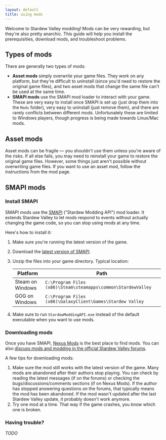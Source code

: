 ```yaml
---
layout: default
title: using mods
---
```


Welcome to Stardew Valley modding! Mods can be very rewarding, but they're also pretty anarchic.
This guide will help you install the prerequisities, download mods, and troubleshoot problems.

## Types of mods
There are generally two types of mods:

* **Asset mods** simply overwrite your game files. They work on any platform, but they're difficult
  to uninstall (since you'd need to restore the original game files), and two asset mods that
  change the same file can't be used at the same time.
* **SMAPI mods** use the SMAPI mod loader to interact with your game. These are very easy to
  install once SMAPI is set up (just drop them into the `Mods` folder), very easy to uninstall
  (just remove them), and there are rarely conflicts between different mods. Unfortunately these
  are limited to Windows players, though progress is being made towards Linux/Mac mods.

## Asset mods
Asset mods can be fragile — you shouldn't use them unless you're aware of the risks. If all else
fails, you may need to reinstall your game to restore the original game files. However, some things
just aren't possible without overwriting game files. If you want to use an asset mod, follow the
instructions from the mod page.

## SMAPI mods

### Install SMAPI
SMAPI mods use the [SMAPI](https://github.com/cjsu/SMAPI) ("Stardew Modding API") mod loader. It
extends Stardew Valley to let mods respond to events without actually changing the game code, so
you can stop using mods at any time.

Here's how to install it:

1. Make sure you're running the latest version of the game.
2. Download the [latest version of SMAPI](https://github.com/cjsu/SMAPI/releases).
3. Unzip the files into your game directory. Typical location:

   | Platform         | Path  |
   | ---------------- | ----- |
   | Steam on Windows | `C:\Program Files (x86)\Steam\steamapps\common\StardewValley` |
   | GOG on Windows   | `C:\Program Files (x86)\GalaxyClient\Games\Stardew Valley` |

4. Make sure to run `StardewModdingAPI.exe` instead of the default executable when you want to use
   mods.

### Downloading mods
Once you have SMAPI, [Nexus Mods](https://nexusmods.com/stardewvalley) is the best place to find
mods. You can also [discuss mods and modding in the official Stardew Valley forums](http://community.playstarbound.com/forums/mods.215/).

A few tips for downloading mods:

1. Make sure the mod still works with the latest version of the game. Many mods are abandoned after
   their authors stop playing. You can check by reading the latest messages (if on the forums) or
   checking the bugs/discussions/comments sections (if on Nexus Mods). If the author has stopped
   answering questions on the forums, that typically means the mod has been abandoned. If the mod
   wasn't updated after the last Stardew Valley update, it probably doesn't work anymore.
2. Try one mod at a time. That way if the game crashes, you know which one is broken.

### Having trouble?
*TODO*